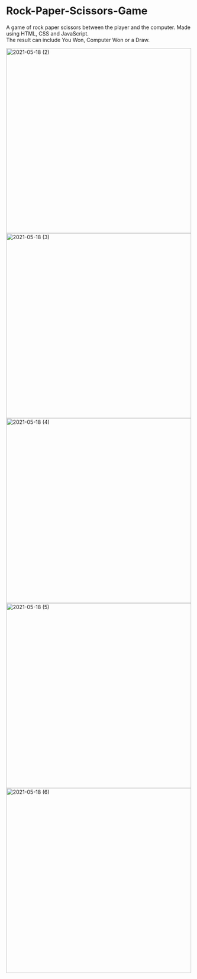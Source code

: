# Rock-Paper-Scissors-Game

A game of rock paper scissors between the player and the computer. Made using HTML, CSS and JavaScript.<br>
The result can include You Won, Computer Won or a Draw.

<img width="500" alt="2021-05-18 (2)" src="https://user-images.githubusercontent.com/69964629/118646872-5f194580-b7fe-11eb-8698-db85af9a0cd0.png">
<img width="500" alt="2021-05-18 (3)" src="https://user-images.githubusercontent.com/69964629/118646910-66d8ea00-b7fe-11eb-93bc-d2fef3ee5505.png">
<img width="500" alt="2021-05-18 (4)" src="https://user-images.githubusercontent.com/69964629/118646975-77896000-b7fe-11eb-922b-b7f373f51ead.png">
<img width="500" alt="2021-05-18 (5)" src="https://user-images.githubusercontent.com/69964629/118647007-7f490480-b7fe-11eb-89d1-ea2024773e1e.png">
<img width="500" alt="2021-05-18 (6)" src="https://user-images.githubusercontent.com/69964629/118647158-a7386800-b7fe-11eb-9363-e8f2359ee105.png">
